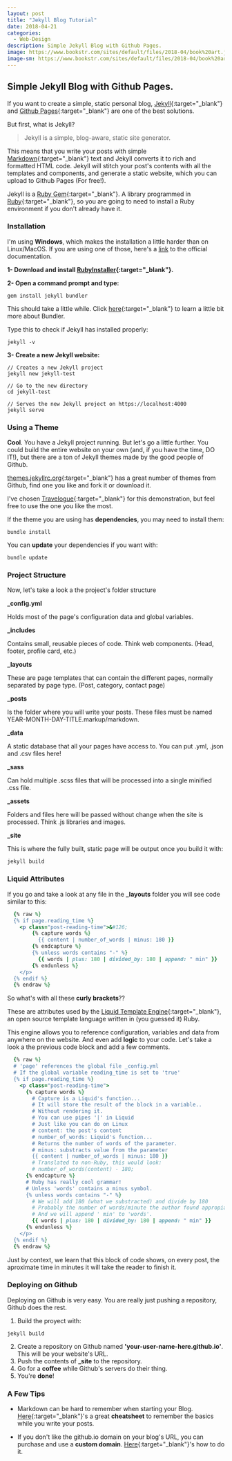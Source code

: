 ```yaml
---
layout: post
title: "Jekyll Blog Tutorial"
date: 2018-04-21
categories:
  - Web-Design
description: Simple Jekyll Blog with Github Pages.
image: https://www.bookstr.com/sites/default/files/2018-04/book%20art.jpg
image-sm: https://www.bookstr.com/sites/default/files/2018-04/book%20art.jpg
---
```

## Simple Jekyll Blog with Github Pages.


If you want to create a simple, static personal blog, [Jekyll](https://jekyllrb.com/){:target="_blank"} and [Github Pages](https://pages.github.com/){:target="_blank"} are one of the best solutions.

But first, what is Jekyll?
> Jekyll is a simple, blog-aware, static site generator.

This means that you write your posts with simple [Markdown](https://en.wikipedia.org/wiki/Markdown){:target="_blank"} text and Jekyll converts it to rich and formatted HTML code.
Jekyll will stitch your post's contents with all the templates and components, and generate a static website, which you can upload to Github Pages (For free!).

Jekyll is a [Ruby Gem](https://rubygems.org/){:target="_blank"}. A library programmed in [Ruby](https://www.ruby-lang.org){:target="_blank"}, so you are going to need to install a Ruby environment if you don't already have it.

### Installation

I'm using **Windows**, which makes the installation a little harder than on Linux/MacOS. If you are using one of those, here's a [link](https://jekyllrb.com/docs/installation) to the official documentation.


**1- Download and install [RubyInstaller](https://rubyinstaller.org/downloads/){:target="_blank"}.**

**2- Open a command prompt and type:**

```shell_session
gem install jekyll bundler
```

This should take a little while. Click [here](https://bundler.io/){:target="_blank"} to learn a little bit more about Bundler.

Type this to check if Jekyll has installed properly:

```shell_session
jekyll -v
```

**3- Create a new Jekyll website:**

```shell_session
// Creates a new Jekyll project
jekyll new jekyll-test

// Go to the new directory
cd jekyll-test

// Serves the new Jekyll project on https://localhost:4000
jekyll serve
```

### Using a Theme

**Cool**. You have a Jekyll project running. But let's go a little further. You could build the entire website on your own (and, if you have the time, DO IT!), but there are a ton of Jekyll themes made by the good people of Github.

[themes.jekyllrc.org](https://themes.jekyllrc.org/){:target="_blank"} has a great number of themes from Github, find one you like and fork it or download it.

I've chosen [Travelogue](https://github.com/SalGnt/Travelogue){:target="_blank"} for this demonstration, but feel free to use the one you like the most.

If the theme you are using has **dependencies**, you may need to install them:

```shell_session
bundle install
```

You can **update** your dependencies if you want with:

```shell_session
bundle update
```

### Project Structure

Now, let's take a look a the project's folder structure


<i class="fa fa-file-code-o" aria-hidden="true"></i> **_config.yml** 

Holds most of the page's configuration data and global variables.

<i class="fa fa-folder"></i> **_includes** 

Contains small, reusable pieces of code. Think web components. (Head, footer, profile card, etc.)

<i class="fa fa-folder"></i> **_layouts** 

These are page templates that can contain the different pages, normally separated by page type. (Post, category, contact page)

<i class="fa fa-folder"></i> **_posts** 

Is the folder where you will write your posts. These files must be named YEAR-MONTH-DAY-TITLE.markup/markdown.

<i class="fa fa-folder"></i> **_data** 

A static database that all your pages have access to. You can put .yml, .json and .csv files here!

<i class="fa fa-folder"></i> **_sass** 

Can hold multiple .scss files that will be processed into a single minified .css file.

<i class="fa fa-folder"></i> **_assets** 

Folders and files here will be passed without change when the site is processed. Think .js libraries and images.

<i class="fa fa-folder"></i> **_site** 

This is where the fully built, static page will be output once you build it with:

```shell_session
jekyll build
```

### Liquid Attributes

If you go and take a look at any file in the **_layouts** folder you will see code similar to this:

```ruby
  {% raw %}
  {% if page.reading_time %}
    <p class="post-reading-time">&#126;
        {% capture words %}
          {{ content | number_of_words | minus: 180 }}
        {% endcapture %}
        {% unless words contains "-" %}
          {{ words | plus: 180 | divided_by: 180 | append: " min" }}
        {% endunless %}
    </p>
  {% endif %}
  {% endraw %}
```

So what's with all these **curly brackets**??

These are attributes used by the [Liquid Template Engine](https://shopify.github.io/liquid/){:target="_blank"}, an open source template language written in (you guessed it) Ruby.

This engine allows you to reference configuration, variables and data from anywhere on the website. And even add **logic** to your code.
Let's take a look a the previous code block and add a few comments.

```ruby
  {% raw %}
  # 'page' references the global file _config.yml
  # If the global variable reading_time is set to 'true'
  {% if page.reading_time %}
    <p class="post-reading-time">
      {% capture words %}
        # Capture is a Liquid's function...
        # It will store the result of the block in a variable..
        # Without rendering it.
        # You can use pipes '|' in Liquid
        # Just like you can do on Linux
        # content: the post's content
        # number_of_words: Liquid's function...
        # Returns the number of words of the parameter.
        # minus: substracts value from the parameter
        {{ content | number_of_words | minus: 180 }}
        # Translated to non-Ruby, this would look:
        # number_of_words(content) - 180;
      {% endcapture %}
      # Ruby has really cool grammar!
      # Unless 'words' contains a minus symbol.
      {% unless words contains "-" %}
        # We will add 180 (what we substracted) and divide by 180
        # Probably the number of words/minute the author found appropiate.
        # And we will append ' min' to 'words'.
        {{ words | plus: 180 | divided_by: 180 | append: " min" }}
      {% endunless %}
    </p>
  {% endif %}
  {% endraw %}
```

Just by context, we learn that this block of code shows, on every post, the aproximate time in minutes it will take the reader to finish it.

### Deploying on Github

Deploying on Github is very easy. You are really just pushing a repository, Github does the rest.

1. Build the proyect with:
```shell_session
jekyll build
```
2. Create a repository on Github named **'your-user-name-here.github.io'**. This will be your website's URL.
3. Push the contents of **_site** to the repository.
4. Go for a **coffee** while Github's servers do their thing.
5. You're **done**!


### A Few Tips

* Markdown can be hard to remember when starting your Blog. [Here](https://github.com/adam-p/markdown-here/wiki/Markdown-Cheatsheet){:target="_blank"}'s a great **cheatsheet** to remember the basics while you write your posts.

* If you don't like the github.io domain on your blog's URL, you can purchase and use a **custom domain**. [Here](https://help.github.com/articles/using-a-custom-domain-with-github-pages/){:target="_blank"}'s how to do it.